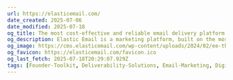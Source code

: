 ```yaml
---
url: https://elasticemail.com/
date_created: 2025-07-06
date_modified: 2025-07-18
og_title: The most cost-effective and reliable email delivery platform | Elastic Email
og_description: Elastic Email is a marketing platform, built on the most cost-effective delivery engine. Join tens of thousands of companies, which already send their emails!
og_image: https://cms.elasticemail.com/wp-content/uploads/2024/02/ee-thumbnail-homepage.jpg
og_favicon: https://elasticemail.com/favicon.ico
og_last_fetch: 2025-07-18T20:29:07.929Z
tags: [Founder-Toolkit, Deliverability-Solutions, Email-Marketing, Digital-Marketing-Tools, Enterprise-Jobs-To-Be-Done]
---
```

